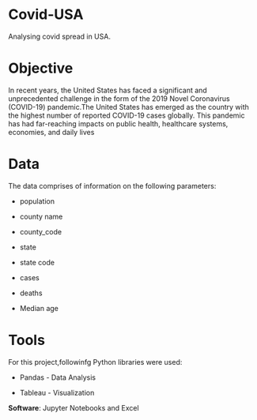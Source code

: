 # Covid-USA
Analysing covid spread in USA.

# **Objective**
In recent years, the United States has faced a significant and unprecedented challenge in the form of the 2019 Novel Coronavirus (COVID-19) pandemic.The United States has emerged as the country with the highest number of reported COVID-19 cases globally. This pandemic has had far-reaching impacts on public health, healthcare systems, economies, and daily lives

# **Data**
The data comprises of information on the following parameters:
- population
* county name
+ county_code
- state
* state code
+ cases
- deaths
* Median age

  
# **Tools**
For this project,followinfg Python libraries were used:
- Pandas - Data Analysis
* Tableau - Visualization

**Software**: Jupyter Notebooks and Excel
